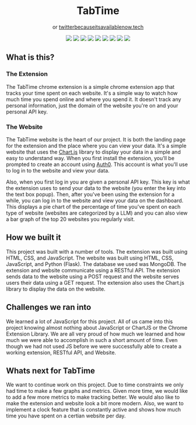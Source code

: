 <h1 align='center'>TabTime</h1>
<p align='center'>or <a href="https://twitterbecauseitsavailablenow.tech/">twitterbecauseitsavailablenow.tech</a></p>
<div align='center'>
<img src="https://img.shields.io/badge/HTML5-E34F26?style=for-the-badge&logo=html5&logoColor=white"/> 
<img src="https://img.shields.io/badge/CSS3-1572B6?style=for-the-badge&logo=css3&logoColor=white" /> 
<img src="https://img.shields.io/badge/JavaScript-323330?style=for-the-badge&logo=javascript&logoColor=F7DF1E" />
<img src="https://img.shields.io/badge/Chart%20js-FF6384?style=for-the-badge&logo=chartdotjs&logoColor=white"/> 
<img src="https://img.shields.io/badge/Flask-000000?style=for-the-badge&logo=flask&logoColor=white" />
<img src="https://img.shields.io/badge/Python-FFD43B?style=for-the-badge&logo=python&logoColor=blue" /> 
<img src="https://img.shields.io/badge/MongoDB-4EA94B?style=for-the-badge&logo=mongodb&logoColor=white" />
<img src="https://img.shields.io/badge/GitHub-100000?style=for-the-badge&logo=github&logoColor=white" /> 
<img src="https://img.shields.io/badge/Google_chrome-4285F4?style=for-the-badge&logo=Google-chrome&logoColor=white" />
</div>


## What is this?

### The Extension
The TabTime chrome extension is a simple chrome extension app that tracks your time spent on each website. It's a simple way to watch how much time you spend online and where you spend it. It doesn't track any personal information, just the domain of the website you're on and your personal API key. 

### The Website
The TabTime website is the heart of our project. It is both the landing page for the extension and the place where you can view your data. It's a simple website that uses the [Chart.js](https://www.chartjs.org/) library to display your data in a simple and easy to understand way. When you first install the extension, you'll be prompted to create an account using [Auth0](https://auth0.com/). This account is what you'll use to log in to the website and view your data. 

Also, when you first log in you are given a personal API key. This key is what the extension uses to send your data to the website (you enter the key into the text box popup). Then, after you've been using the extension for a while, you can log in to the website and view your data on the dashboard. This displays a pie chart of the percentage of time you've spent on each type of website (websites are categorized by a LLM) and you can also view a bar graph of the top 20 websites you regularly visit.

## How we built it
This project was built with a number of tools. The extension was built using HTML, CSS, and JavaScript. The website was built using HTML, CSS, JavaScript, and Python (Flask). The database we used was MongoDB. The extension and website communicate using a RESTful API. The extension sends data to the website using a POST request and the website serves users their data using a GET request. The extension also uses the Chart.js library to display the data on the website.

## Challenges we ran into
We learned a lot of JavaScript for this project. All of us came into this project knowing almost nothing about JavaScript or ChartJS or the Chrome Extension Library. We are all very proud of how much we learned and how much we were able to accomplish in such a short amount of time. Even though we had not used JS before we were successfully able to create a working extension, RESTful API, and Website.

## Whats next for TabTime
We want to continue work on this project. Due to time constraints we only had time to make a few graphs and metrics. Given more time, we would like to add a few more metrics to make tracking better. We would also like to make the extension and website look a bit more modern. Also, we want to implement a clock feature that is constantly active and shows how much time you have spent on a certian website per day.
